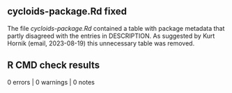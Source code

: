 ## cycloids-package.Rd fixed

The file *cycloids-package.Rd* contained a table with package metadata that 
partly disagreed with the entries in DESCRIPTION. As suggested by Kurt Hornik 
(email, 2023-08-19) this unnecessary table was removed.

## R CMD check results

0 errors | 0 warnings | 0 notes

